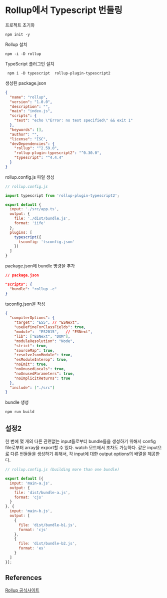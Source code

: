 # Rollup에서 Typescript 번들링 

프로젝트 초기화

```shell
npm init -y
```

Rollup 설치 
```shell
npm -i -D rollup 
```
TypeScript 플러그인 설치 
```shell
 npm i -D typescript  rollup-plugin-typescript2
```

생성된 package.json
```json
{
  "name": "rollup",
  "version": "1.0.0",
  "description": "",
  "main": "index.js",
  "scripts": {
    "test": "echo \"Error: no test specified\" && exit 1"
  },
  "keywords": [],
  "author": "",
  "license": "ISC",
  "devDependencies": {
    "rollup": "^2.59.0",
    "rollup-plugin-typescript2": "^0.30.0",
    "typescript": "^4.4.4"
  }
}
```


rollup.config.js 파일 생성
```jsx
// rollup.config.js

import typescript from 'rollup-plugin-typescript2';

export default {
  input: './src/app.ts',
  output: {
    file: './dist/bundle.js',
    format: 'iife'
  },
  plugins: [
    typescript({
      tsconfig: 'tsconfig.json'
    })
  ]
}
```
package.json에 bundle 명령을 추가 
```json
// package.json

"scripts": {
  "bundle": "rollup -c"
}
```

tsconfig.json을 작성
```json
{
  "compilerOptions": {
    "target": "ES5", // "ESNext",
    "useDefineForClassFields": true,
    "module":  "ES2015",   // "ESNext",
    "lib": ["ESNext", "DOM"],
    "moduleResolution": "Node",
    "strict": true,
    "sourceMap": true,
    "resolveJsonModule": true,
    "esModuleInterop": true,
    "noEmit": true,
    "noUnusedLocals": true,
    "noUnusedParameters": true,
    "noImplicitReturns": true
  },
  "include": ["./src"]
}

```
bundle 생성
```shell
npm run build 
```



## 설정2

한 번에 몇 개의 다른 관련없는 input들로부터 bundle들을 생성하기 위해서 config file로부터 array을 export할 수 있다. watch 모드에서 조차도 가능하다. 같은 input으로 다른 번들들을 생성하기 위해서, 각 input에 대한 output options의 배열을 제공한다.

```javascript
// rollup.config.js (building more than one bundle)

export default [{
  input: 'main-a.js',
  output: {
    file: 'dist/bundle-a.js',
    format: 'cjs'
  }
}, {
  input: 'main-b.js',
  output: [
    {
      file: 'dist/bundle-b1.js',
      format: 'cjs'
    },
    {
      file: 'dist/bundle-b2.js',
      format: 'es'
    }
  ]
}];
```


## References

[Rollup 공식사이트](https://rollupjs.org/guide/en/#creating-your-first-bundle)

